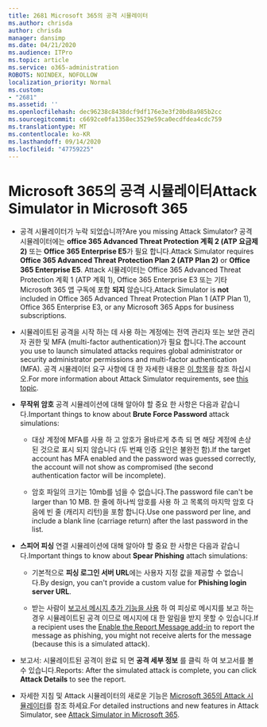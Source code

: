 ```yaml
---
title: 2681 Microsoft 365의 공격 시뮬레이터
ms.author: chrisda
author: chrisda
manager: dansimp
ms.date: 04/21/2020
ms.audience: ITPro
ms.topic: article
ms.service: o365-administration
ROBOTS: NOINDEX, NOFOLLOW
localization_priority: Normal
ms.custom:
- "2681"
ms.assetid: ''
ms.openlocfilehash: dec96238c8438dcf9df176e3e3f20bd8a985b2cc
ms.sourcegitcommit: c6692ce0fa1358ec3529e59ca0ecdfdea4cdc759
ms.translationtype: MT
ms.contentlocale: ko-KR
ms.lasthandoff: 09/14/2020
ms.locfileid: "47759225"
---
```

# <a name="attack-simulator-in-microsoft-365"></a><span data-ttu-id="0be85-102">Microsoft 365의 공격 시뮬레이터</span><span class="sxs-lookup"><span data-stu-id="0be85-102">Attack Simulator in Microsoft 365</span></span>

- <span data-ttu-id="0be85-103">공격 시뮬레이터가 누락 되었습니까?</span><span class="sxs-lookup"><span data-stu-id="0be85-103">Are you missing Attack Simulator?</span></span> <span data-ttu-id="0be85-104">공격 시뮬레이터에는 **office 365 Advanced Threat Protection 계획 2 (ATP 요금제 2)** 또는 **Office 365 Enterprise E5**가 필요 합니다.</span><span class="sxs-lookup"><span data-stu-id="0be85-104">Attack Simulator requires **Office 365 Advanced Threat Protection Plan 2 (ATP Plan 2)** or **Office 365 Enterprise E5**.</span></span> <span data-ttu-id="0be85-105">Attack 시뮬레이터는 Office 365 Advanced Threat Protection 계획 1 (ATP 계획 1), Office 365 Enterprise E3 또는 기타 Microsoft 365 앱 구독에 포함 **되지** 않습니다.</span><span class="sxs-lookup"><span data-stu-id="0be85-105">Attack Simulator is **not** included in Office 365 Advanced Threat Protection Plan 1 (ATP Plan 1), Office 365 Enterprise E3, or any Microsoft 365 Apps for business subscriptions.</span></span>

- <span data-ttu-id="0be85-106">시뮬레이트된 공격을 시작 하는 데 사용 하는 계정에는 전역 관리자 또는 보안 관리자 권한 및 MFA (multi-factor authentication)가 필요 합니다.</span><span class="sxs-lookup"><span data-stu-id="0be85-106">The account you use to launch simulated attacks requires global administrator or security administrator permissions and multi-factor authentication (MFA).</span></span> <span data-ttu-id="0be85-107">공격 시뮬레이터 요구 사항에 대 한 자세한 내용은 [이 항목](https://docs.microsoft.com/microsoft-365/security/office-365-security/attack-simulator)을 참조 하십시오.</span><span class="sxs-lookup"><span data-stu-id="0be85-107">For more information about Attack Simulator requirements, see [this topic](https://docs.microsoft.com/microsoft-365/security/office-365-security/attack-simulator).</span></span>

- <span data-ttu-id="0be85-108">**무작위 암호** 공격 시뮬레이션에 대해 알아야 할 중요 한 사항은 다음과 같습니다.</span><span class="sxs-lookup"><span data-stu-id="0be85-108">Important things to know about **Brute Force Password** attack simulations:</span></span>

  - <span data-ttu-id="0be85-109">대상 계정에 MFA를 사용 하 고 암호가 올바르게 추측 되 면 해당 계정에 손상 된 것으로 표시 되지 않습니다 (두 번째 인증 요인은 불완전 함).</span><span class="sxs-lookup"><span data-stu-id="0be85-109">If the target account has MFA enabled and the password was guessed correctly, the account will not show as compromised (the second authentication factor will be incomplete).</span></span>

  - <span data-ttu-id="0be85-110">암호 파일의 크기는 10mb를 넘을 수 없습니다.</span><span class="sxs-lookup"><span data-stu-id="0be85-110">The password file can't be larger than 10 MB.</span></span> <span data-ttu-id="0be85-111">한 줄에 하나씩 암호를 사용 하 고 목록의 마지막 암호 다음에 빈 줄 (캐리지 리턴)을 포함 합니다.</span><span class="sxs-lookup"><span data-stu-id="0be85-111">Use one password per line, and include a blank line (carriage return) after the last password in the list.</span></span>

- <span data-ttu-id="0be85-112">**스피어 피싱** 연결 시뮬레이션에 대해 알아야 할 중요 한 사항은 다음과 같습니다.</span><span class="sxs-lookup"><span data-stu-id="0be85-112">Important things to know about **Spear Phishing** attach simulations:</span></span>

  - <span data-ttu-id="0be85-113">기본적으로 **피싱 로그인 서버 URL**에는 사용자 지정 값을 제공할 수 없습니다.</span><span class="sxs-lookup"><span data-stu-id="0be85-113">By design, you can't provide a custom value for **Phishing login server URL**.</span></span>

  - <span data-ttu-id="0be85-114">받는 사람이 [보고서 메시지 추가 기능을 사용](https://docs.microsoft.com/microsoft-365/security/office-365-security/enable-the-report-message-add-in) 하 여 피싱로 메시지를 보고 하는 경우 시뮬레이트된 공격 이므로 메시지에 대 한 알림을 받지 못할 수 있습니다.</span><span class="sxs-lookup"><span data-stu-id="0be85-114">If a recipient uses the [Enable the Report Message add-in](https://docs.microsoft.com/microsoft-365/security/office-365-security/enable-the-report-message-add-in) to report the message as phishing, you might not receive alerts for the message (because this is a simulated attack).</span></span>

- <span data-ttu-id="0be85-115">보고서: 시뮬레이트된 공격이 완료 되 면 **공격 세부 정보** 를 클릭 하 여 보고서를 볼 수 있습니다.</span><span class="sxs-lookup"><span data-stu-id="0be85-115">Reports: After the simulated attack is complete, you can click **Attack Details** to see the report.</span></span>

- <span data-ttu-id="0be85-116">자세한 지침 및 Attack 시뮬레이터의 새로운 기능은 [Microsoft 365의 Attack 시뮬레이터](https://docs.microsoft.com/microsoft-365/security/office-365-security/attack-simulator)를 참조 하세요.</span><span class="sxs-lookup"><span data-stu-id="0be85-116">For detailed instructions and new features in Attack Simulator, see [Attack Simulator in Microsoft 365](https://docs.microsoft.com/microsoft-365/security/office-365-security/attack-simulator).</span></span>
